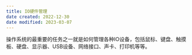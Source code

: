 ```yaml
---
title: IO硬件管理
date created: 2022-12-30
date modified: 2023-03-07
---
```


操作系统的最重要的任务之一就是如何管理各种IO设备，包括鼠标、键盘、触摸板、硬盘、显示器、USB设备、网络接口、声卡、打印机等等。
